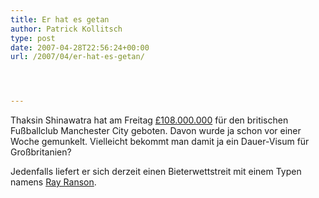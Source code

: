 ```yaml
---
title: Er hat es getan
author: Patrick Kollitsch
type: post
date: 2007-04-28T22:56:24+00:00
url: /2007/04/er-hat-es-getan/




---
```

Thaksin Shinawatra hat am Freitag [&pound;108.000.000][1] f&uuml;r den britischen Fu&szlig;ballclub Manchester City geboten. Davon wurde ja schon vor einer Woche gemunkelt. Vielleicht bekommt man damit ja ein Dauer-Visum f&uuml;r Gro&szlig;britanien?

Jedenfalls liefert er sich derzeit einen Bieterwettstreit mit einem Typen namens [Ray Ranson][2].

 [1]: http://www.nationmultimedia.com/2007/04/29/headlines/headlines_30032962.php
 [2]: http://www.google.com/search?hl=en&q=RAY+Ranson&btnG=Google+Search
